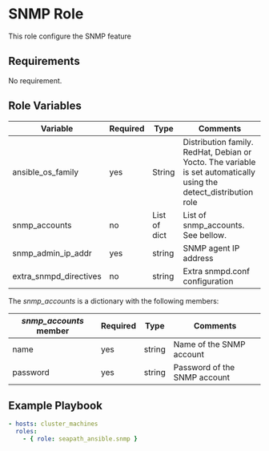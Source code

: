 # SNMP Role

This role configure the SNMP feature

## Requirements

No requirement.

## Role Variables

| Variable               | Required | Type         | Comments                                                                                                             |
|------------------------|----------|--------------|----------------------------------------------------------------------------------------------------------------------|
| ansible_os_family      | yes      | String       | Distribution family. RedHat, Debian or Yocto. The variable is set automatically using the detect_distribution role |
| snmp_accounts          | no       | List of dict | List of snmp_accounts. See bellow.                                                                                   |
| snmp_admin_ip_addr     | yes      | string       | SNMP agent IP address                                                                                                |
| extra_snmpd_directives | no       | string       | Extra snmpd.conf configuration                                                                                       |

The *snmp_accounts* is a dictionary with the following members:

| *snmp_accounts* member | Required | Type   | Comments                     |
|------------------------|----------|--------|------------------------------|
| name                   | yes      | string | Name of the SNMP account     |
| password               | yes      | string | Password of the SNMP account |


## Example Playbook

```yaml
- hosts: cluster_machines
  roles:
    - { role: seapath_ansible.snmp }
```
